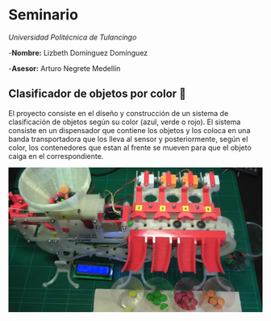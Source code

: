 # Seminario

*Universidad Politécnica de Tulancingo*

-**Nombre:** Lizbeth Domínguez Domínguez 

-**Asesor:** Arturo Negrete Medellín 

## **Clasificador de objetos por color** :rainbow:
El proyecto consiste en el diseño y construcción de un sistema de clasificación de objetos según su color (azul, verde o rojo). 
El sistema consiste en un dispensador que contiene los objetos y los coloca en una banda transportadora que los lleva al sensor y posteriormente, según el color, los contenedores que estan al frente se mueven para que el objeto caiga en el correspondiente.

![Clasificador de objetos por color](clasifica.jpg)
